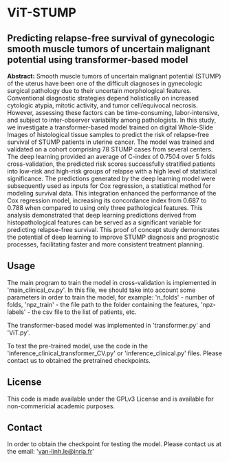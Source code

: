 # ViT-STUMP
## Predicting relapse-free survival of gynecologic smooth muscle tumors of uncertain malignant potential using transformer-based model

**Abstract:** Smooth muscle tumors of uncertain malignant potential (STUMP) of the uterus have been one of the difficult diagnoses in gynecologic surgical pathology due to their uncertain morphological features. Conventional diagnostic strategies depend holistically on increased cytologic atypia, mitotic activity, and tumor cell/equivocal necrosis. However, assessing these factors can be time-consuming, labor-intensive, and subject to inter-observer variability among pathologists. In this study, we investigate a transformer-based model trained on digital Whole-Slide Images of histological tissue samples to predict the risk of relapse-free survival of STUMP patients in uterine cancer. The model was trained and validated on a cohort comprising 78 STUMP cases from several centers. The deep learning provided an average of C-index of 0.7504 over 5 folds cross-validation, the predicted risk scores successfully stratified patients into low-risk and high-risk groups of relapse with a high level of statistical significance. The predictions generated by the deep learning model were subsequently used as inputs for Cox regression, a statistical method for modeling survival data. This integration enhanced the performance of the Cox regression model, increasing its concordance index from 0.687 to 0.788 when compared to using only three pathological features. This analysis demonstrated that deep learning predictions derived from histopathological features can be served as a significant variable for predicting relapse-free survival. This proof of concept study demonstrates the potential of deep learning to improve STUMP diagnosis and prognostic processes, facilitating faster and more consistent treatment planning.

## Usage
The main program to train the model in cross-validation is implemented in 'main_clinical_cv.py'. In this file, we should take into account some parameters in order to train the model, for example: 'n_folds' - number of folds, 'npz_train' - the file path to the folder containing the features, 'npz-labels' - the csv file to the list of patients, etc.

The transformer-based model was implemented in 'transformer.py' and 'ViT.py'.

To test the pre-trained model, use the code in the 'inference_clinical_transformer_CV.py' or 'inference_clinical.py' files.
Please contact us to obtained the pretrained checkpoints.


## License
 This code is made available under the GPLv3 License and is available for non-commericial academic purposes.

## Contact
In order to obtain the checkpoint for testing the model. Please contact us at the email: 'van-linh.le@inria.fr'

